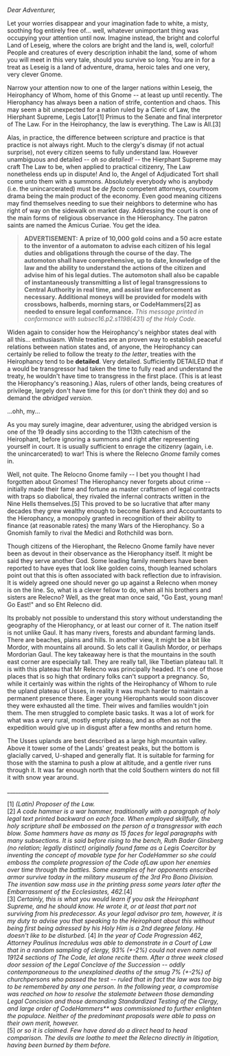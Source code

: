 
_Dear Adventurer,_

Let your worries disappear and your imagination fade to white, a misty, soothing fog 
entirely free of... well, whatever unimportant thing was occupying your attention until now. 
Imagine instead, the bright and colorful Land of Leseig, where the colors are bright and the 
land is, well, colorful! People and creatures of every description inhabit the land,
some of whom you will meet in this very tale, should you survive so long. You are in for 
a treat as Leseig is a land of adventure, drama, heroic tales and one very, very clever Gnome. 

Narrow your attention now to one of the larger nations within Leseig, the Heirophancy of 
Whom, home of this Gnome -- at least up until recently. The Hierophancy has always been a nation 
of strife, contention and chaos. This may seem a bit unexpected for a nation ruled by a 
Cleric of Law, the Hierphant Supreme, Legis Lator[1] Primus to the Senate and final interpretor of 
The Law. For in the Heirophancy, the law is everything. The Law is All.[3] 

Alas, in practice, the difference between scripture and practice is that practice is not 
always right. Much to the clergy's dismay (if not actual surprise), not every citizen 
seems to fully understand law. However unambiguous and detailed -- _oh so detailed!_ -- the 
Hierphant Supreme may craft The Law to be, when applied to practical citizenry, The Law 
nonetheless ends up in dispute! And lo, the Angel of Adjudicated Tort shall come unto 
them with a summons. Absolutely everybody who is anybody (i.e. the unincarcerated) must be 
_de facto_ competent attorneys, courtroom drama being the main product of the economy. Even 
good meaning citizens may find themselves needing to sue their neighbors to determine who 
has right of way on the sidewalk on market day. Addressing the court is one of the main forms
of religious observance in the Hierophancy. The patron saints are named the Amicus Curiae. 
You get the idea.

>  **ADVERTISEMENT:**  __A prize of 10,000 gold coins and a 50 acre estate to the 
inventor of a automaton to advise each citizen of his legal duties and obligations
through the course of the day. The automoton shall have comprehensive, up to date,
knowledge of the law and the ability to understand the actions of the citizen and 
advise him of his legal duties. The automoton shall also be capable of instantaneously
transmitting a list of legal transgressions to Central Authority in real time, and 
assist law enforcement as necessary. Additional moneys will be provided for models 
with crossbows, halberds, morning stars, or CodeHammers[2] as needed to ensure legal 
conformance.__ _This message printed in conformance with subsec16.p2.s1198(431)
of the Holy Code._

Widen again to consider how the Heirophancy's neighbor states deal with all this... 
enthusiasm. While treaties are an proven way to establish peaceful relations between nation 
states and, of anyone, the Heirophancy can certainly be relied to follow the treaty _to the 
letter_, treaties with the Heirophancy tend to be __detailed__. Very detailed. Sufficiently 
DETAILED that if a would be transgressor had taken the time to fully read and understand 
the treaty, he wouldn't have time to transgress in the first place. (This is at least the 
Hierophancy's reasoning.) Alas, rulers of other lands, being creatures of privilege, largely 
don't have time for this (or don't think they do) and so demand the _abridged version_. 

...ohh, my...

As you may surely imagine, dear adventurer, using the abridged version is one of the 19 
deadly sins according to the 113th catechism of the Heirophant, before ignoring a summons 
and right after representing yourself in court. It is usually sufficient to enrage the 
citizenry (again, i.e. the unincarcerated) to war! This is where the Relecno _Gnome_ family 
comes in.

Well, not quite.  The Relocno Gnome family -- I bet you thought I had forgotten about
Gnomes! The Hierophancy never forgets about crime -- initially made their fame and fortune 
as master craftsmen of legal contracts with traps so diabolical, they rivaled the infernal 
contracts written in the Nine Hells themselves.[5] This proved to be so lucrative that after 
many decades they grew wealthy enough to become Bankers and Accountants to the Hierophancy,
a monopoly granted in recognition of their ability to finance (at reasonable rates) the many
Wars of the Hierophancy. So a Gnomish family to rival the Medici and Rothchild was born.

Though citizens of the Hierophant, the Relecno Gnome family have never been as devout in
their observance as the Hierophancy itself. It might be said they serve another God. Some
leading family members have been reported to have eyes that look like golden coins, though 
learned scholars point out that this is often associated with back reflection due to infravision.  
It is widely agreed one should never go up against a Relecno when money is on the line. So, 
what is a clever fellow to do, when all his brothers and sisters are Relecno? Well, as the 
great  man once said, "Go East, young man! Go East!" and so Eht Relecno did.

Its probably not possible to understand this story without understanding the geography
of the Hierophancy, or at least our corner of it. The nation itself is not unlike Gaul. It
has many rivers, forests and abundant farming lands. There are beaches, plains and hills. 
In another view, it might be a bit like Mordor, with mountains all around. So lets call it 
Gaulish Mordor, or perhaps Mordorian Gaul. The key takeaway here is that the mountains 
in the south east corner are especially tall. They are really tall, like Tibetian plateau 
tall. It is with this plateau that Mr Relecno was principally headed. It's one of those 
places that is so high that ordinary folks can't support a pregnancy. So, while  it certainly
was within the rights of the Heirophancy of Whom to rule the upland plateau of Usses, in 
reality it was much harder to maintain a permanent presence there. Eager young Hierophants 
would soon discover they were exhausted all the time. Their wives and families wouldn't join
them. The men struggled to complete basic tasks. It was a lot of work for what was a very rural,
mostly empty plateau, and as often as not the expedition would give up in disgust after a 
few months and return home. 

The Usses uplands are best described as a large high mountain valley. Above it tower some
of the Lands' greatest peaks, but the bottom is glacially carved, U-shaped and generally
flat. It is suitable for farming for those with the stamina to push a plow at altitude, 
and a gentle river runs through it. It was far enough north that the cold Southern winters 
do not fill it with snow year around.
 
\_\_\_\_\_\_\_\_\_\_\_\_\_\_\_\_\_\_\_\_\_\_\_\_\_\_\_\_\_\_\_\_\_\_\_\_\_

[1] _(Latin) Proposer of the Law._   
[2] _A code hammer is a war hammer, traditionally with a paragraph of holy legal text printed 
backward on each face. When employed skillfully, the holy scripture shall be embossed 
on the person of a transgressor with each blow. Some hammers have as many as 15 faces 
for legal paragraphs with many subsections. It is said before rising to the bench, Ruth 
Bader Ginsberg (no relation; legally distinct) originally found fame as a Legis Coercitor 
by inventing the concept of movable type for her CodeHammer so she could emboss the complete 
progression of the Code ofLaw upon her enemies over time through the battles. Some examples 
of her opponents enscribed armor survive today in the military museum of the 3rd Pro Bono 
Division. The invention saw mass use in the printing press some years later after the 
Embarrassment of the Ecclesiastes, 462._[4]  
[3] _Certainly, this is what you would learn if you ask the Heirophant Supreme, 
and he should know. He wrote it, or at least that part not surviving from his predecessor. 
As your legal advisor pro tem, however, it is my duty to advise you that speaking to 
the Heirophant about this without being first being adressed by his Holy Him is a 2nd degree 
felony. He doesn't like to be disturbed._ 
[4] _In the year of Code Progression 462, Attorney Paulinus Incredulus was able to 
demonstrate in a Court of Law that in a random sampling of clergy, 93% (+-2%) could not 
even name all 19124 sections of The Code, let alone recite them. After a three week closed 
door session of the Legal Conclave  of the Succession -- oddly contemporaneous to the unexplained 
deaths of the smug 7% (+-2%) of churchpersons who passed the test --  ruled that in fact
the law was too big to be remembered by any one person. In the following year, a compromise
was reached on how to resolve the stalemate between those demanding Legal Concision and those
demanding Standardized Testing of the Clergy, and large order of CodeHammers\*\* was 
commissioned to further enlighten the populace. Neither of the predominant proposals were able 
to pass on their own merit, however._  
[5] _or so it is claimed. Few have dared do a direct head to head comparison. The devils 
are loathe to meet the Relecno directly in litigation, having been burned by them before._